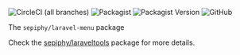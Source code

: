 ![CircleCI (all branches)](https://img.shields.io/circleci/project/github/sepiphy/laraveltools.svg)
![Packagist](https://img.shields.io/packagist/dt/sepiphy/menu.svg)
![Packagist Version](https://img.shields.io/packagist/v/sepiphy/menu.svg?label=version)
![GitHub](https://img.shields.io/github/license/sepiphy/menu.svg)

The `sepiphy/laravel-menu` package

Check the [sepiphy/laraveltools](https://github.com/sepiphy/laraveltools) package for more details.
